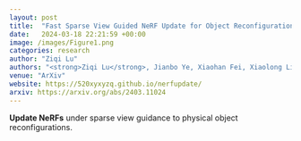 ```yaml
---
layout: post
title:  "Fast Sparse View Guided NeRF Update for Object Reconfigurations"
date:   2024-03-18 22:21:59 +00:00
image: /images/Figure1.png
categories: research
author: "Ziqi Lu"
authors: "<strong>Ziqi Lu</strong>, Jianbo Ye, Xiaohan Fei, Xiaolong Li, Jiawei Mo, Ashwin Swaminathan, Stefano Soatto"
venue: "ArXiv"
website: https://520xyxyzq.github.io/nerfupdate/
arxiv: https://arxiv.org/abs/2403.11024
---
```


**Update NeRFs** under sparse view guidance to physical object reconfigurations.